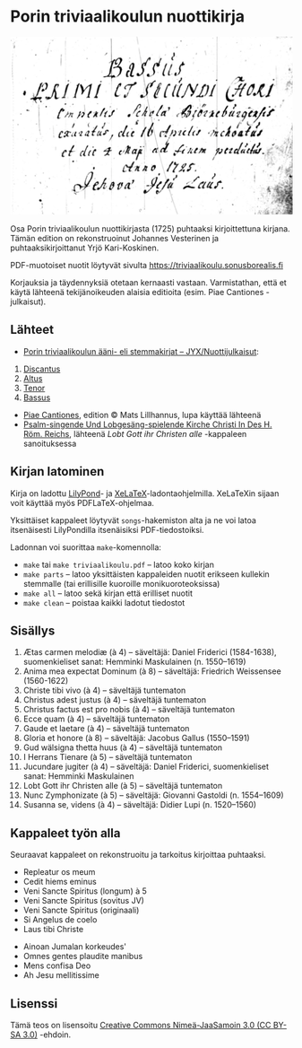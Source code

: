 # Porin triviaalikoulun nuottikirja

![Bassus-stemmakirjan avaussivu](facsimile/bassus.jpg)

Osa Porin triviaalikoulun nuottikirjasta (1725) puhtaaksi kirjoittettuna kirjana. Tämän edition on rekonstruoinut Johannes Vesterinen ja puhtaaksikirjoittanut Yrjö Kari-Koskinen.

PDF-muotoiset nuotit löytyvät sivulta https://triviaalikoulu.sonusborealis.fi

Korjauksia ja täydennyksiä otetaan kernaasti vastaan. Varmistathan, että et käytä lähteenä tekijänoikeuden alaisia editioita (esim. Piae Cantiones -julkaisut).

## Lähteet

- [Porin triviaalikoulun ääni- eli stemmakirjat – JYX/Nuottijulkaisut](https://jyx.jyu.fi/handle/123456789/19464):
 1. [Discantus](https://jyx.jyu.fi/dspace/handle/123456789/18957)
 2. [Altus](https://jyx.jyu.fi/dspace/handle/123456789/18955)
 3. [Tenor](https://jyx.jyu.fi/dspace/handle/123456789/18958)
 4. [Bassus](https://jyx.jyu.fi/dspace/handle/123456789/18956)
- [Piae Cantiones](http://www.lillhannus.net/piae-cantiones/), edition © Mats Lillhannus, lupa käyttää lähteenä
- [Psalm-singende Und Lobgesäng-spielende Kirche Christi In Des H. Röm. Reichs](https://books.google.fi/books?id=_IbEDNe32scC&lpg=PA64&ots=gOW-IaE6Rp&hl=fi&pg=PA64#v=onepage&q&f=true), lähteenä _Lobt Gott ihr Christen alle_ -kappaleen sanoituksessa


## Kirjan latominen

Kirja on ladottu [LilyPond](http://lilypond.org/)- ja [XeLaTeX](http://xetex.sourceforge.net/)-ladontaohjelmilla. XeLaTeXin sijaan voit käyttää myös PDFLaTeX-ohjelmaa.

Yksittäiset kappaleet löytyvät `songs`-hakemiston alta ja ne voi latoa itsenäisesti LilyPondilla itsenäisiksi PDF-tiedostoiksi.

Ladonnan voi suorittaa `make`-komennolla:
* `make` tai `make triviaalikoulu.pdf` – latoo koko kirjan
* `make parts` – latoo yksittäisten kappaleiden nuotit erikseen kullekin stemmalle (tai erillisille kuoroille monikuoroteoksissa)
* `make all` – latoo sekä kirjan että erilliset nuotit
* `make clean` – poistaa kaikki ladotut tiedostot

## Sisällys

1. Ætas carmen melodiæ (à 4) – säveltäjä: Daniel Friderici (1584-1638), suomenkieliset sanat: Hemminki Maskulainen (n. 1550–1619)
1. Anima mea expectat Dominum (à 8) – säveltäjä: Friedrich Weissensee (1560-1622)
2. Christe tibi vivo (à 4) – säveltäjä tuntematon
3. Christus adest justus (à 4) – säveltäjä tuntematon
4. Christus factus est pro nobis (à 4) – säveltäjä tuntematon
4. Ecce quam (à 4) – säveltäjä tuntematon
5. Gaude et laetare (à 4) – säveltäjä tuntematon
6. Gloria et honore (à 8) – säveltäjä: Jacobus Gallus (1550–1591)
7. Gud wälsigna thetta huus (à 4) – säveltäjä tuntematon
8. I Herrans Tienare (à 5) – säveltäjä tuntematon
8. Jucundare jugiter (à 4) – säveltäjä: Daniel Friderici, suomenkieliset sanat: Hemminki Maskulainen
9. Lobt Gott ihr Christen alle (à 5) – säveltäjä tuntematon
9. Nunc Zymphonizate (à 5) – säveltäjä: Giovanni Gastoldi (n. 1554–1609)
10. Susanna se, videns (à 4) – säveltäjä: Didier Lupi (n. 1520–1560)

## Kappaleet työn alla

Seuraavat kappaleet on rekonstruoitu ja tarkoitus kirjoittaa puhtaaksi.
- Repleatur os meum
- Cedit hiems eminus
- Veni Sancte Spiritus (longum) à 5
- Veni Sancte Spiritus (sovitus JV)
- Veni Sancte Spiritus (originaali)
- Si Angelus de coelo
- Laus tibi Christe
* Ainoan Jumalan korkeudes'
* Omnes gentes plaudite manibus
* Mens confisa Deo
* Ah Jesu mellitissime


## Lisenssi

Tämä teos on lisensoitu [Creative Commons Nimeä-JaaSamoin 3.0 (CC BY-SA 3.0)](https://creativecommons.org/licenses/by-sa/3.0/deed.fi) -ehdoin.
